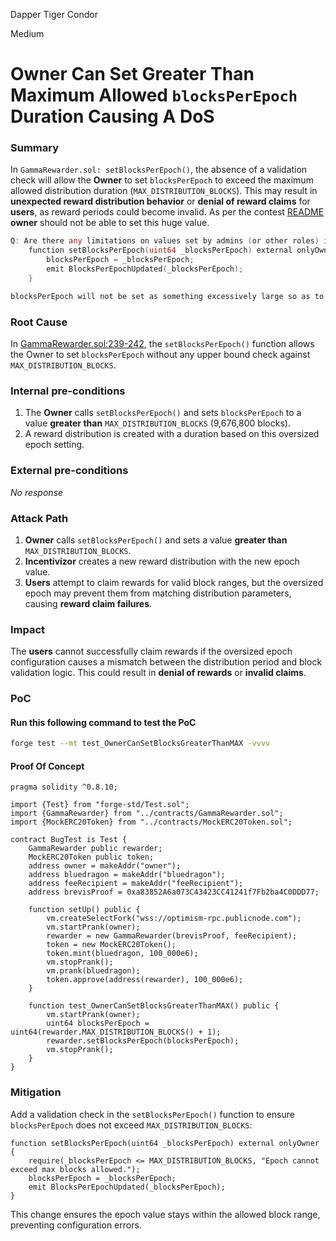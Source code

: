 Dapper Tiger Condor

Medium

# Owner Can Set Greater Than Maximum Allowed `blocksPerEpoch` Duration Causing A DoS

### Summary

In `GammaRewarder.sol: setBlocksPerEpoch()`, the absence of a validation check will allow the **Owner** to set `blocksPerEpoch` to exceed the maximum allowed distribution duration (`MAX_DISTRIBUTION_BLOCKS`). This may result in **unexpected reward distribution behavior** or **denial of reward claims** for **users**, as reward periods could become invalid.
As per the contest [README](https://github.com/sherlock-audit/2024-10-gamma-rewarder/blob/main/README.md#q-are-there-any-limitations-on-values-set-by-admins-or-other-roles-in-the-codebase-including-restrictions-on-array-lengths) **owner** should not be able to set this huge value.


```go
Q: Are there any limitations on values set by admins (or other roles) in the codebase, including restrictions on array lengths?
    function setBlocksPerEpoch(uint64 _blocksPerEpoch) external onlyOwner {
        blocksPerEpoch = _blocksPerEpoch;
        emit BlocksPerEpochUpdated(_blocksPerEpoch);
    }

blocksPerEpoch will not be set as something excessively large so as to make the zk proof computation too expensive per user.  6 hours - 1 day worth of blocks would be reasonable.  This would be computed in blocks however.
```

### Root Cause

In [GammaRewarder.sol:239-242](https://github.com/sherlock-audit/2024-10-gamma-rewarder/blob/475f7fbd0f7c2717ed585a67632e9a675b51c306/GammaRewarder/contracts/GammaRewarder.sol#L239-242), the `setBlocksPerEpoch()` function allows the Owner to set `blocksPerEpoch` without any upper bound check against `MAX_DISTRIBUTION_BLOCKS`.

### Internal pre-conditions

1. The **Owner** calls `setBlocksPerEpoch()` and sets `blocksPerEpoch` to a value **greater than** `MAX_DISTRIBUTION_BLOCKS` (9,676,800 blocks).
2. A reward distribution is created with a duration based on this oversized epoch setting.

### External pre-conditions

_No response_

### Attack Path

1. **Owner** calls `setBlocksPerEpoch()` and sets a value **greater than** `MAX_DISTRIBUTION_BLOCKS`.
2. **Incentivizor** creates a new reward distribution with the new epoch value.
3. **Users** attempt to claim rewards for valid block ranges, but the oversized epoch may prevent them from matching distribution parameters, causing **reward claim failures**.

### Impact

The **users** cannot successfully claim rewards if the oversized epoch configuration causes a mismatch between the distribution period and block validation logic. This could result in **denial of rewards** or **invalid claims**.

### PoC

#### Run this following command to test the PoC

```bash
forge test --mt test_OwnerCanSetBlocksGreaterThanMAX -vvvv
```

#### Proof Of Concept

```solidity
pragma solidity ^0.8.10;

import {Test} from "forge-std/Test.sol";
import {GammaRewarder} from "../contracts/GammaRewarder.sol";
import {MockERC20Token} from "../contracts/MockERC20Token.sol";

contract BugTest is Test {
	GammaRewarder public rewarder;
	MockERC20Token public token;
	address owner = makeAddr("owner");
	address bluedragon = makeAddr("bluedragon");
	address feeRecipient = makeAddr("feeRecipient");
	address brevisProof = 0xa83852A6a073C43423CC41241f7Fb2ba4C0DDD77;

	function setUp() public {
		vm.createSelectFork("wss://optimism-rpc.publicnode.com");
		vm.startPrank(owner);
		rewarder = new GammaRewarder(brevisProof, feeRecipient);
		token = new MockERC20Token();
		token.mint(bluedragon, 100_000e6);
		vm.stopPrank();
		vm.prank(bluedragon);
		token.approve(address(rewarder), 100_000e6);
	}

    function test_OwnerCanSetBlocksGreaterThanMAX() public {
		vm.startPrank(owner);
		uint64 blocksPerEpoch = uint64(rewarder.MAX_DISTRIBUTION_BLOCKS() + 1);
		rewarder.setBlocksPerEpoch(blocksPerEpoch);
		vm.stopPrank();
	}
}

```

### Mitigation

Add a validation check in the `setBlocksPerEpoch()` function to ensure `blocksPerEpoch` does not exceed `MAX_DISTRIBUTION_BLOCKS`:

```solidity
function setBlocksPerEpoch(uint64 _blocksPerEpoch) external onlyOwner {
    require(_blocksPerEpoch <= MAX_DISTRIBUTION_BLOCKS, "Epoch cannot exceed max blocks allowed.");
    blocksPerEpoch = _blocksPerEpoch;
    emit BlocksPerEpochUpdated(_blocksPerEpoch);
}
```

This change ensures the epoch value stays within the allowed block range, preventing configuration errors.